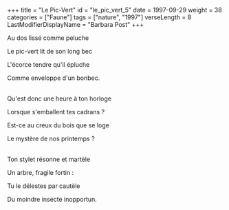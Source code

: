 +++
title = "Le Pic-Vert"
id = "le_pic_vert_5"
date = 1997-09-29
weight = 38
categories = ["Faune"]
tags = ["nature", "1997"]
verseLength = 8
LastModifierDisplayName = "Barbara Post"
+++

Au dos lissé comme peluche

Le pic-vert lit de son long bec

L'écorce tendre qu'il épluche

Comme enveloppe d'un bonbec.

 \
Qu'est donc une heure à ton horloge

Lorsque s'emballent tes cadrans ?

Est-ce au creux du bois que se loge

Le mystère de nos printemps ?

 \
Ton stylet résonne et martèle

Un arbre, fragile fortin :

Tu le délestes par cautèle

Du moindre insecte inopportun.
